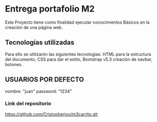 # Entrega portafolio M2

Este Proyecto tiene como finalidad ejecutar conocimientos Básicos en la creación de una página web.



## Tecnologías utilizadas

Para ello se utilizarón las siguientes tecnologías: HTML para  la estructura del documento, 
CSS para dar el estilo, Bootstrap v5.3 creación de navbar, botones.

## USUARIOS POR DEFECTO

nombre: "juan"
password: "1234"
        

### Link del repositorio

https://github.com/Cristopherjoo/m3carrito.git







